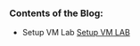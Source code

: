 ### Contents of the Blog:

* Setup VM Lab [Setup VM LAB](https://github.com/tuxmagic/bitsandblogs/blob/main/setupvmlab.md)
